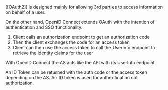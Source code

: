 [[OAuth2]] is designed mainly for allowing 3rd parties to access information on behalf of a user.

On the other hand, OpenID Connect extends OAuth with the intention of authentication and SSO functionality.

1.  Client calls an authorization endpoint to get an authorization code
2.  Then the client exchanges the code for an access token
3.  Client can then use the access token to call the UserInfo endpoint to retrieve the identity claims for the user

With OpenID Connect the AS acts like the API with its UserInfo endpoint

An ID Token can be returned with the auth code or the access token depending on the AS. An ID token is used for authentication not authorization.